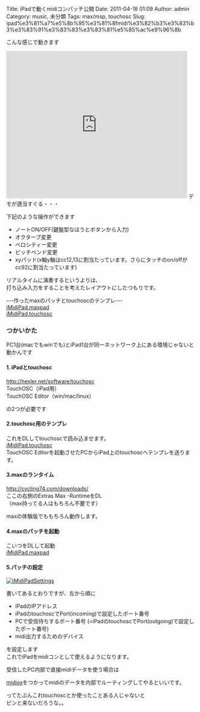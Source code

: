 Title: iPadで動くmidiコンパッチ公開
Date: 2011-04-18 01:09
Author: admin
Category: music, 未分類
Tags: max/msp, touchosc
Slug: ipad%e3%81%a7%e5%8b%95%e3%81%8fmidi%e3%82%b3%e3%83%b3%e3%83%91%e3%83%83%e3%83%81%e5%85%ac%e9%96%8b

こんな感じで動きます  

<iframe title="YouTube video player" width="480" height="390" src="http://www.youtube.com/embed/6mQCE9BJxTw" frameborder="0" allowfullscreen></iframe>  
デモが適当すぐる・・・

下記のような操作ができます

-   ノートON/OFF(鍵盤型なほうとボタンから入力)
-   オクターブ変更
-   ベロシティー変更
-   ピッチベンド変更
-   xyパッド(x軸y軸はcc12,13に割当たっています。さらにタッチのon/offがcc92に割当たっています)

リアルタイムに演奏するというよりは、  
打ち込み入力をすることを考えたレイアウトにしたつもりです。

---作ったmaxのパッチとtouchoscのテンプレ---  
[iMidiPad.maxpad](http://ca54makske.com/files/iMidiPad.maxpat)  
[iMidiPad.touchosc](http://ca54makske.com/files/iMidiPad.touchosc)

### つかいかた

PC1台(macでもwinでも)とiPad1台が同一ネットワーク上にある環境じゃないと動かんです  

#### 1. iPadとtouchosc

<http://hexler.net/software/touchosc>  
TouchOSC（iPad用）  
TouchOSC Editor（win/mac/linux）

の2つが必要です

#### 2.touchosc用のテンプレ

これをDLしてtouchoscで読み込ませます。  
[iMidiPad.touchosc](http://ca54makske.com/files/iMidiPad.touchosc)  
TouchOSC Editorを起動させたPCからiPad上のtouchoscへテンプレを送ります。

#### 3.maxのランタイム

[http://cycling74.com/downloads/  
](http://cycling74.com/downloads/)ここの右側のExtras Max -RuntimeをDL  
（max持ってる人はもちろん不要です）

maxの体験版でももちろん動作します。

#### 4.maxのパッチを起動

こいつをDLして起動  
[iMidiPad.maxpad](http://ca54makske.com/files/iMidiPad.maxpat)

#### 5.パッチの設定

[![iMidiPadSettings](http://blog.ca54makske.com/wp-content/uploads/2011/04/iMidiPadSettings.png "iMidiPadSettings")](http://blog.ca54makske.com/wp-content/uploads/2011/04/iMidiPadSettings.png)

書いてあるとおりですが、左から順に

-   iPadのIPアドレス
-   iPadのtouchoscでPort(incoming)で設定したポート番号
-   PCで受信待ちするポート番号
    (=iPadのtouchoscでPort(outgoing)で設定したポート番号)
-   midi出力するためのデバイス

を設定します  
これでiPadをmidiコンとして使えるようになります。

受信したPC内部で直接midiデータを使う場合は  

[midiox](http://www.midiox.com/)をつかってmidiのデータを内部でルーティングしてやるといいです。

ってたぶんこれtouchoscとか使ったことある人じゃないと  
ピンと来ないだろうな。。
